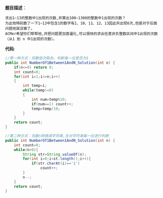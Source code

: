 **题目描述**：

    求出1~13的整数中1出现的次数,并算出100~1300的整数中1出现的次数？
    为此他特别数了一下1~13中包含1的数字有1、10、11、12、13因此共出现6次,但是对于后面问题他就没辙了。
    ACMer希望你们帮帮他,并把问题更加普遍化,可以很快的求出任意非负整数区间中1出现的次数（从1 到 n 中1出现的次数）。

**代码**:

```Java
//第一种方式：将数依次取余，判断每一位是否为1
public int NumberOf1Between1AndN_Solution(int n) {
    if(n<=0) return 0;
    int count=0;
    for(int i=1;i<=n;i++)
    {
        int temp=i;
        while(temp!=0)
        {
            int num=temp%10;
            if(num==1) count++;
            temp=temp/10;
        }
    }
    return count;
}

//第二种方式：将数n转换成字符串,在对字符串每一位进行判断
public int NumberOf1Between1AndN_Solution(int n) {
    int count=0;
    while(n>0){
        String str=String.valueOf(n);
        for(int i=0;i<st.length();i++){
            if(str.charAt(i)=='1')
                count++;
        }
        n--;
    }
    return count;
}
```
